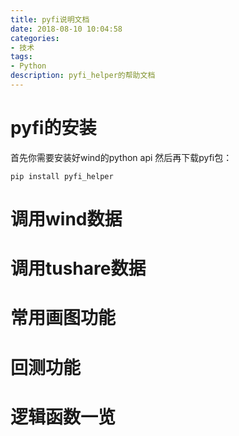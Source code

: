 ```yaml
---
title: pyfi说明文档
date: 2018-08-10 10:04:58
categories:
- 技术
tags:
- Python
description: pyfi_helper的帮助文档
---
```


# pyfi的安装

首先你需要安装好wind的python api
然后再下载pyfi包：
```
pip install pyfi_helper
```

# 调用wind数据

# 调用tushare数据


# 常用画图功能



# 回测功能


# 逻辑函数一览

